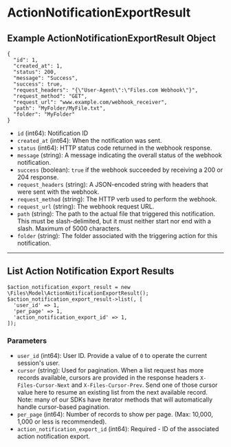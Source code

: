# ActionNotificationExportResult

## Example ActionNotificationExportResult Object

```
{
  "id": 1,
  "created_at": 1,
  "status": 200,
  "message": "Success",
  "success": true,
  "request_headers": "{\"User-Agent\":\"Files.com Webhook\"}",
  "request_method": "GET",
  "request_url": "www.example.com/webhook_receiver",
  "path": "MyFolder/MyFile.txt",
  "folder": "MyFolder"
}
```

* `id` (int64): Notification ID
* `created_at` (int64): When the notification was sent.
* `status` (int64): HTTP status code returned in the webhook response.
* `message` (string): A message indicating the overall status of the webhook notification.
* `success` (boolean): `true` if the webhook succeeded by receiving a 200 or 204 response.
* `request_headers` (string): A JSON-encoded string with headers that were sent with the webhook.
* `request_method` (string): The HTTP verb used to perform the webhook.
* `request_url` (string): The webhook request URL.
* `path` (string): The path to the actual file that triggered this notification. This must be slash-delimited, but it must neither start nor end with a slash. Maximum of 5000 characters.
* `folder` (string): The folder associated with the triggering action for this notification.

---

## List Action Notification Export Results

```
$action_notification_export_result = new \Files\Model\ActionNotificationExportResult();
$action_notification_export_result->list(, [
  'user_id' => 1,
  'per_page' => 1,
  'action_notification_export_id' => 1,
]);
```


### Parameters

* `user_id` (int64): User ID.  Provide a value of `0` to operate the current session's user.
* `cursor` (string): Used for pagination.  When a list request has more records available, cursors are provided in the response headers `X-Files-Cursor-Next` and `X-Files-Cursor-Prev`.  Send one of those cursor value here to resume an existing list from the next available record.  Note: many of our SDKs have iterator methods that will automatically handle cursor-based pagination.
* `per_page` (int64): Number of records to show per page.  (Max: 10,000, 1,000 or less is recommended).
* `action_notification_export_id` (int64): Required - ID of the associated action notification export.
